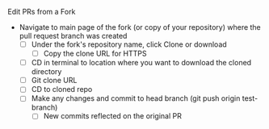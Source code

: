 Edit PRs from a Fork

- Navigate to main page of the fork (or copy of your repository) where the pull request branch was created
  - [ ] Under the fork's repository name, click Clone or download
    - [ ] Copy the clone URL for HTTPS
  - [ ] CD in terminal to location where you want to download the cloned directory
  - [ ] Git clone URL
  - [ ] CD to cloned repo
  - [ ] Make any changes and commit to head branch (git push origin test-branch)
    - [ ] New commits reflected on the original PR
